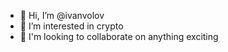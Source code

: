 - 👋 Hi, I’m @ivanvolov
- 👀 I’m interested in crypto
- 💞️ I'm looking to collaborate on anything exciting

<!---
ivanvolov/ivanvolov is a ✨ special ✨ repository because its `README.md` (this file) appears on your GitHub profile.
You can click the Preview link to take a look at your changes.
--->
